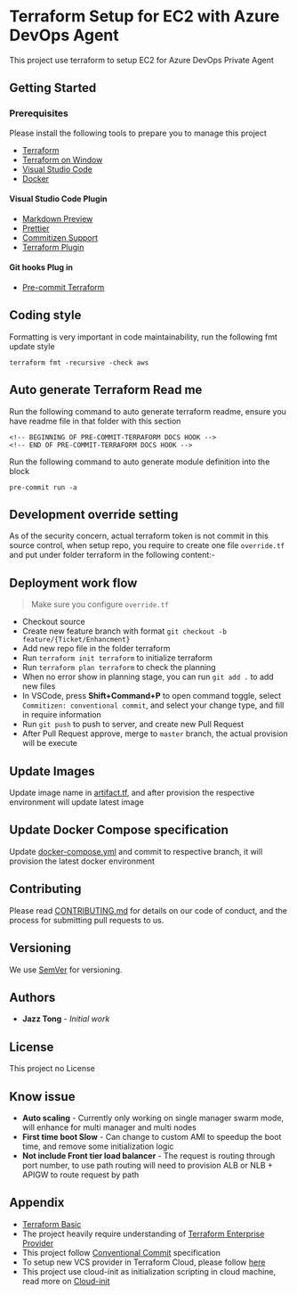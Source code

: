 # Terraform Setup for EC2 with Azure DevOps Agent

This project use terraform to setup EC2 for Azure DevOps Private Agent

## Getting Started

### Prerequisites

Please install the following tools to prepare you to manage this project

- [Terraform](https://brewinstall.org/install-terraform-on-mac-with-brew/)
- [Terraform on Window](https://computingforgeeks.com/install-and-use-terraform-on-windows/)
- [Visual Studio Code](https://code.visualstudio.com/)
- [Docker](https://docs.docker.com/install/)

#### Visual Studio Code Plugin

- [Markdown Preview](https://marketplace.visualstudio.com/items?itemName=shd101wyy.markdown-preview-enhanced)
- [Prettier](https://marketplace.visualstudio.com/items?itemName=esbenp.prettier-vscode)
- [Commitizen Support](https://marketplace.visualstudio.com/items?itemName=KnisterPeter.vscode-commitizen)
- [Terraform Plugin](https://marketplace.visualstudio.com/items?itemName=mauve.terraform)

#### Git hooks Plug in

- [Pre-commit Terraform](https://github.com/antonbabenko/pre-commit-terraform)

## Coding style

Formatting is very important in code maintainability, run the following fmt update style

```
terraform fmt -recursive -check aws
```

## Auto generate Terraform Read me

Run the following command to auto generate terraform readme, ensure you have readme file in that folder with this section

```
<!-- BEGINNING OF PRE-COMMIT-TERRAFORM DOCS HOOK -->
<!-- END OF PRE-COMMIT-TERRAFORM DOCS HOOK -->
```

Run the following command to auto generate module definition into the block

```
pre-commit run -a
```

## Development override setting

As of the security concern, actual terraform token is not commit in this source control, when setup repo, you require to create one file `override.tf` and put under folder terraform in the following content:-

## Deployment work flow

> Make sure you configure `override.tf`

- Checkout source
- Create new feature branch with format `git checkout -b feature/{Ticket/Enhancment}`
- Add new repo file in the folder terraform
- Run `terraform init terraform` to initialize terraform
- Run `terraform plan terraform` to check the planning
- When no error show in planning stage, you can run `git add .` to add new files
- In VSCode, press **Shift+Command+P** to open command toggle, select `Commitizen: conventional commit`, and select your change type, and fill in require information
- Run `git push` to push to server, and create new Pull Request
- After Pull Request approve, merge to `master` branch, the actual provision will be execute

## Update Images

Update image name in [artifact.tf](main/artifact.tf), and after provision the respective environment will update latest image

## Update Docker Compose specification

Update [docker-compose.yml](docker-compose.yml) and commit to respective branch, it will provision the latest docker environment

## Contributing

Please read [CONTRIBUTING.md](https://gist.github.com/PurpleBooth/b24679402957c63ec426) for details on our code of conduct, and the process for submitting pull requests to us.

## Versioning

We use [SemVer](http://semver.org/) for versioning.

## Authors

- **Jazz Tong** - _Initial work_

## License

This project no License

## Know issue

- **Auto scaling** - Currently only working on single manager swarm mode, will enhance for multi manager and multi nodes
- **First time boot Slow** - Can change to custom AMI to speedup the boot time, and remove some initialization logic
- **Not include Front tier load balancer** - The request is routing through port number, to use path routing will need to provision ALB or NLB + APIGW to route request by path

## Appendix

- [Terraform Basic](https://www.terraform.io/intro/index.html)
- The project heavily require understanding of [Terraform Enterprise Provider](https://www.terraform.io/docs/providers/tfe/index.html)
- This project follow [Conventional Commit](https://www.conventionalcommits.org/en/v1.0.0/) specification
- To setup new VCS provider in Terraform Cloud, please follow [here](https://www.terraform.io/docs/cloud/vcs/bitbucket-cloud.html)
- This project use cloud-init as initialization scripting in cloud machine, read more on [Cloud-init](https://cloudinit.readthedocs.io/en/latest/)
